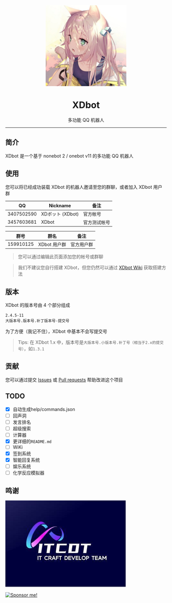 <center>
<img src="./images/head.jpg" width="50%" />
<h1>XDbot</h1>
<p>多功能  QQ 机器人</p>
</center>
 
-----

## 简介

XDbot 是一个基于 nonebot 2 / onebot v11 的多功能 QQ 机器人

## 使用

您可以将已经成功装载 XDbot 的机器人邀请至您的群聊，或者加入 XDbot 用户群

| QQ         | Nickname        | 备注             |
|------------|-----------------|-----------------|
| 3407502590 | XDボット (XDbot) | 官方帐号          |
| 3457603681 | XDbot           | 官方测试帐号       |

| 群号          | 群名            | 备注               |
|--------------|-----------------|-------------------|
| 159910125    | XDbot 用户群     | 官方用户群          |

> 您可以通过编辑此页面添加您的帐号或群聊

> 我们不建议您自行搭建 XDbot，但您仍然可以通过 [XDbot Wiki](https://github.com/This-is-XiaoDeng/XDbot/wiki) 获取搭建方法

## 版本

XDbot 的版本号由 4 个部分组成

```bash
2.4.5-11
大版本号.版本号.补丁版本号-提交号
```

为了方便（我记不住），XDbot 中基本不会写提交号

> Tips: 在 XDbot 1.x 中，版本号是`大版本号.小版本号.补丁号（相当于2.x的提交号）`，如`1.3.1`


## 贡献

您可以通过提交 [Issues](https://github.com/This-is-XiaoDeng/XDbot/issues) 或 [Pull requests](https://github.com/This-is-XiaoDeng/XDbot/pulls) 帮助改进这个项目

## TODO

- [x] 自动生成help/commands.json
- [ ] 回声洞
- [ ] 发言排名
- [ ] 超级搜索
- [ ] 计算器
- [x] 更详细的`README.md`
- [ ] WiKi
- [x] 签到系统
- [x] 智能回复系统
- [ ] 娱乐系统
- [ ] 化学反应模拟器

## 鸣谢

![IT Craft Development Team](./images/itcdt.jpg)

<a href="https://pay.thisisxd.top/"><img src="https://img.shields.io/badge/Sponsor%20me!-green?logo=wechat&amp;logoColor=white&amp;style=flat" alt="Sponsor me!"></a>

